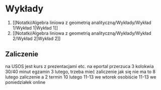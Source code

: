 # Wykłady
1. [[Notatki/Algebra liniowa z geometrią analityczną/Wykłady/Wykład 1/Wykład 1|Wykład 1]]
2. [[Notatki/Algebra liniowa z geometrią analityczną/Wykłady/Wykład 2/Wykład 2|Wykład 2]]

## Zaliczenie
na USOS jest kurs z prezentacjami etc. na eportal przerzuca
3 kolokwia 30/40 minut
egzamin 3 lutego, trzeba mieć zaliczenie jak się nie ma to 8 lutego zaliczenie a 2 termin 10 lutego
11-13 we wtorek osobiście
11-13 we poniedziałek online